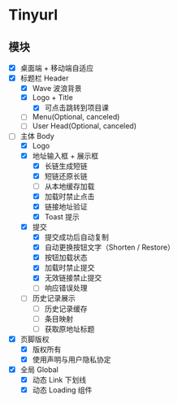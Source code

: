 # Tinyurl

## 模块

- [x] 桌面端 + 移动端自适应
- [x] 标题栏 Header
  - [x] Wave 波浪背景
  - [x] Logo + Title
    - [x] 可点击跳转到项目课
  - [ ] Menu(Optional, canceled)
  - [ ] User Head(Optional, canceled)
- [ ] 主体 Body
  - [x] Logo
  - [x] 地址输入框 + 展示框
    - [x] 长链生成短链
    - [x] 短链还原长链
    - [ ] 从本地缓存加载
    - [x] 加载时禁止点击
    - [x] 链接地址验证
    - [x] Toast 提示
  - [x] 提交
    - [x] 提交成功后自动复制
    - [x] 自动更换按钮文字（Shorten / Restore）
    - [x] 按钮加载状态
    - [x] 加载时禁止提交
    - [x] 无效链接禁止提交
    - [ ] 响应错误处理
  - [ ] 历史记录展示
    - [ ] 历史记录缓存
    - [ ] 条目映射
    - [ ] 获取原地址标题
- [x] 页脚版权
  - [x] 版权所有
  - [x] 使用声明与用户隐私协定
- [x] 全局 Global
  - [x] 动态 Link 下划线
  - [x] 动态 Loading 组件
